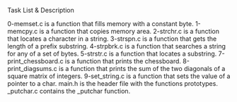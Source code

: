Task List & Description

 0-memset.c is a function that fills memory with a constant byte.
 1-memcpy.c is a function that copies memory area.
 2-strchr.c is a function that locates a character in a string.
 3-strspn.c is a function that gets the length of a prefix substring.
 4-strpbrk.c is a function that searches a string for any of a set of bytes.
 5-strstr.c is a function that locates a substring.
 7-print_chessboard.c is a function that prints the chessboard.
 8-print_diagsums.c is a function that prints the sum of the two diagonals of a square matrix of integers.
 9-set_string.c is a function that sets the value of a pointer to a char.
 main.h is the header file with the functions prototypes.
 _putchar.c contains the _putchar function.
 